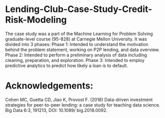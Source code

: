 # Lending-Club-Case-Study-Credit-Risk-Modeling
The case study was a part of the Machine Learning for Problem Solving graduate-level course (95-828) at Carnegie Mellon University. It was divided into 3 phases:
Phase 1: Intended to understand the motivation behind the problem statement, working on P2P lending, and data overview.
Phase 2: Intended to perform a preliminary analysis of data including cleaning, preparation, and exploration. 
Phase 3: Intended to employ predictive analytics to predict how likely a loan is to default.


# Acknowledgements:
Cohen MC, Guetta CD, Jiao K, Provost F. (2018) Data-driven investment strategies for peer-to-peer lending: a case study for teaching data science. Big Data 6:3, 191213, DOI: 10.1089/ big.2018.0092.
